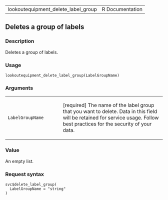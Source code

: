 <table style="width: 100%;">
<tbody>
<tr class="odd">
<td>lookoutequipment_delete_label_group</td>
<td style="text-align: right;">R Documentation</td>
</tr>
</tbody>
</table>

## Deletes a group of labels

### Description

Deletes a group of labels.

### Usage

    lookoutequipment_delete_label_group(LabelGroupName)

### Arguments

<table>
<colgroup>
<col style="width: 35%" />
<col style="width: 65%" />
</colgroup>
<tbody>
<tr class="odd">
<td><code
id="lookoutequipment_delete_label_group_:_LabelGroupName">LabelGroupName</code></td>
<td><p>[required] The name of the label group that you want to delete.
Data in this field will be retained for service usage. Follow best
practices for the security of your data.</p></td>
</tr>
</tbody>
</table>

### Value

An empty list.

### Request syntax

    svc$delete_label_group(
      LabelGroupName = "string"
    )
